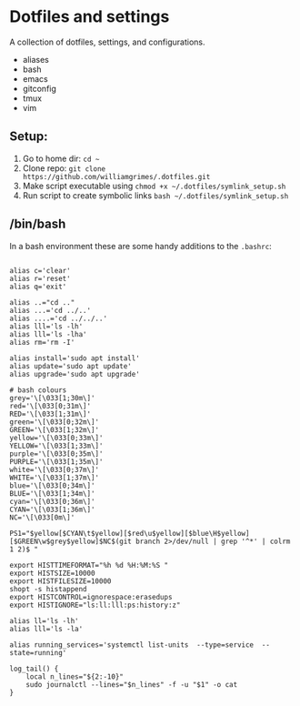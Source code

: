 # Dotfiles and settings
A collection of dotfiles, settings, and configurations.

* aliases
* bash
* emacs
* gitconfig
* tmux
* vim

## Setup:
1. Go to home dir: `cd ~`
1. Clone repo: `git clone https://github.com/williamgrimes/.dotfiles.git`
3. Make script executable using `chmod +x ~/.dotfiles/symlink_setup.sh`
4. Run script to create symbolic links `bash ~/.dotfiles/symlink_setup.sh`

## /bin/bash
In a bash environment these are some handy additions to the `.bashrc`:

```

alias c='clear'
alias r='reset'
alias q='exit'

alias ..="cd .."
alias ...='cd ../..'
alias ....='cd ../../..'
alias lll='ls -lh'
alias lll='ls -lha'
alias rm='rm -I'

alias install='sudo apt install'
alias update='sudo apt update'
alias upgrade='sudo apt upgrade'

# bash colours
grey='\[\033[1;30m\]'
red='\[\033[0;31m\]'
RED='\[\033[1;31m\]'
green='\[\033[0;32m\]'
GREEN='\[\033[1;32m\]'
yellow='\[\033[0;33m\]'
YELLOW='\[\033[1;33m\]'
purple='\[\033[0;35m\]'
PURPLE='\[\033[1;35m\]'
white='\[\033[0;37m\]'
WHITE='\[\033[1;37m\]'
blue='\[\033[0;34m\]'
BLUE='\[\033[1;34m\]'
cyan='\[\033[0;36m\]'
CYAN='\[\033[1;36m\]'
NC='\[\033[0m\]'

PS1="$yellow[$CYAN\t$yellow][$red\u$yellow][$blue\H$yellow][$GREEN\w$grey$yellow]$NC$(git branch 2>/dev/null | grep '^*' | colrm 1 2)$ "

export HISTTIMEFORMAT="%h %d %H:%M:%S "
export HISTSIZE=10000
export HISTFILESIZE=10000
shopt -s histappend
export HISTCONTROL=ignorespace:erasedups
export HISTIGNORE="ls:ll:lll:ps:history:z"

alias ll='ls -lh'
alias lll='ls -la'

alias running_services='systemctl list-units  --type=service  --state=running'

log_tail() {
    local n_lines="${2:-10}"
    sudo journalctl --lines="$n_lines" -f -u "$1" -o cat
}
```
